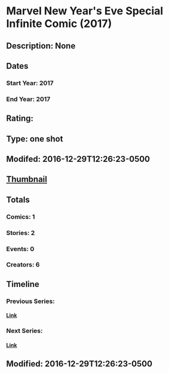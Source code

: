 # Marvel New Year's Eve Special Infinite Comic (2017)
## Description: None
## Dates
### Start Year: 2017
### End Year: 2017
## Rating: 
## Type: one shot
## Modifed: 2016-12-29T12:26:23-0500
## [Thumbnail](http://i.annihil.us/u/prod/marvel/i/mg/b/40/image_not_available.jpg)
## Totals
### Comics: 1
### Stories: 2
### Events: 0
### Creators: 6
## Timeline
### Previous Series: 
#### [Link]()
### Next Series: 
#### [Link]()
## Modified: 2016-12-29T12:26:23-0500